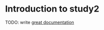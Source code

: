 # Introduction to study2

TODO: write [great documentation](http://jacobian.org/writing/what-to-write/)
